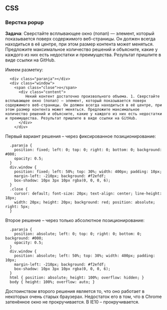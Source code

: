 ﻿## CSS

### Верстка popup

__Задача__: Сверстайте всплывающее окно (попап) — элемент, который показывается поверх содержимого веб-страницы. Он должен всегда находиться в её центре, при этом размер контента может меняться. Предложите максимальное количество решений и объясните, какие у каждого из них есть недостатки и преимущества. Результат пришлите в виде ссылки на GitHub.


Имеем разметку:
```
  <div class="paranja"></div>
  <div class="window">
    <span class="close">x</span>
      <div class="content">
         Некий контент достаточно произвольного объема. 1. Сверстайте всплывающее окно (попап) — элемент, который показывается поверх содержимого веб-страницы. Он должен всегда находиться в её центре, при этом размер контента может меняться. Предложите максимальное количество решений и объясните, какие у каждого из них есть недостатки и преимущества. Результат пришлите в виде ссылки на GitHub.
      </div>
    </div>
```

Первый вариант решения – через фиксированное позиционирование:

```
  .paranja {
    position: fixed; left: 0; top: 0; right: 0; bottom: 0; background: #000; 
    opacity: 0.5;
  }
  div.window {
    position: fixed; left: 50%; top: 30%; width: 400px; padding: 10px;
    margin-left: -210px; background: #f2efdf; 
    box-shadow: 10px 3px 10px rgba(0, 0, 0, 6);
  }
  .close {
    cursor: default; font-size: 20px; text-align: center; line-height: 18px;
    width: 20px; height: 20px; background: red; position: absolute; right: 5px;
  }
```

Второе решение – через только абсолютное позиционирование:

```
  .paranja {
    position: absolute; left: 0; top: 0; right: 0; bottom: 0; background: #000;
    opacity: 0.5;
  }
  div.window {
    position: absolute; left: 50%; top: 30%; width: 400px; padding: 10px;
    margin-left: -210px; background: #f2efdf;
    box-shadow: 10px 3px 10px rgba(0, 0, 0, 6);
  }
  html { position: absolute; height: 100%; overflow: hidden; }
  body { height: 100%; overflow: auto; }
```
  
  Достоинством второго решения является то, что оно работает в некоторых очень старых браузерах. Недостаток его в том, что в Chrome затенённое окно не прокручивается. В IE10 – прокручивается.
